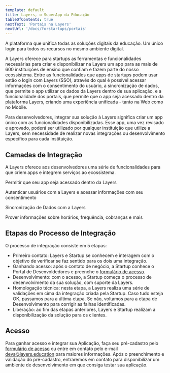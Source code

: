 ```yaml
---
template: default
title: Layers, o SuperApp da Educação
tableOfContents: true
nextText: 'Portais na Layers'
nextUrl: '/docs/forstartups/portais'
---
```


A plataforma que unifica todas as soluções digitais da educação. Um único login para todos os recursos no mesmo ambiente digital.


A Layers oferece para startups as ferramentas e funcionalidades necessárias para criar e disponibilizar na Layers um app para as mais de 600 instituições de ensino que confiam e fazem parte do nosso ecossistema. Entre as funcionalidades que apps de startups podem usar estão o login com Layers (SSO), através do qual é possível acessar informações com o consentimento do usuário, a sincronização de dados, que permite o app utilizar os dados da Layers dentro de sua aplicação, e a funcionalidade dos portais, que permite que o app seja acessado dentro da plataforma Layers, criando uma experiência unificada - tanto na Web como no Mobile.


Para desenvolvedores, integrar sua solução à Layers significa criar um app único com as funcionalidades disponibilizadas. Esse app, uma vez revisado e aprovado, poderá ser utilizado por qualquer instituição que utilize a Layers, sem necessidade de realizar novas integrações ou desenvolvimento específico para cada instituição.

## Camadas de Integração

A Layers oferece aos desenvolvedores uma série de funcionalidades para que criem apps e integrem serviços ao ecossistema.

<docs-cards>
  <docs-card header="Layers Portal" href="/docs/forstartups/portais" icon="/docs/assets/icons/Portais.svg">
    <p>Permitir que seu app seja acessado dentro da Layers</p>
  </docs-card>

  <docs-card header="Layers SSO" href="/docs/forstartups/sso" icon="/docs/assets/icons/Logar com Layers.svg">
    <p>Autenticar usuários com a Layers e acessar informações com seu consentimento</p>
  </docs-card>
  
  <docs-card header="Layers Data Sync" href="/docs/forstartups/sincronizacao-de-dados" icon="/docs/assets/icons/Data.svg">
    <p>Sincronização de Dados com a Layers</p>
  </docs-card>
  
  <docs-card header="Layers API Hub" href="/docs/forstartups/api" icon="/docs/assets/icons/Hub.svg">
    <p>Prover informações sobre horários, frequência, cobranças e mais</p>
  </docs-card>  
</docs-cards>

## Etapas do Processo de Integração

<docs-zoomable-image href="https://cdn.layers.digital/demo-developers/uploads/a2ce8aea-fed6-4ce8-b525-5da9d2fadfe5/Fluxo-Startups-Bonitinho.png"></docs-zoomable-image>

O processo de integração consiste em 5 etapas:
- Primeiro contato: Layers e Startup se conhecem e interagem com o objetivo de verificar se faz sentido para os dois uma integração.
- Ganhando acesso: após o contato de negócio, a Startup conhece o Portal de Desenvoldedores e preenche o [formulário de acesso](/docs/register).
- Desenvolvimento: com o acesso, a Startup começa o processo de desenvolvimento da sua solução, com suporte da Layers.
- Homologação técnica: nesta etapa, a Layers realiza uma série de validações em cima da integração criada pela Startup. Caso tudo esteja OK, passamos para a última etapa. Se não, voltamos para a etapa de Desenvolvimento para corrigir as falhas identificadas.
- Liberação: ao fim das etapas anteriores, Layers e Startup realizam a disponibilização da solução para os clientes.

## Acesso

Para ganhar acesso e integrar sua Aplicação, faça seu pré-cadastro pelo [formulário de acesso](/docs/register) ou entre em contato pelo e-mail <a target="_self" href="mailto:devs@layers.education">devs@layers.education</a> para maiores informações. Após o preenchimento e validação do pré-cadastro, entraremos em contato para disponibilizar um ambiente de desenvolvimento em que consiga testar sua aplicação.
